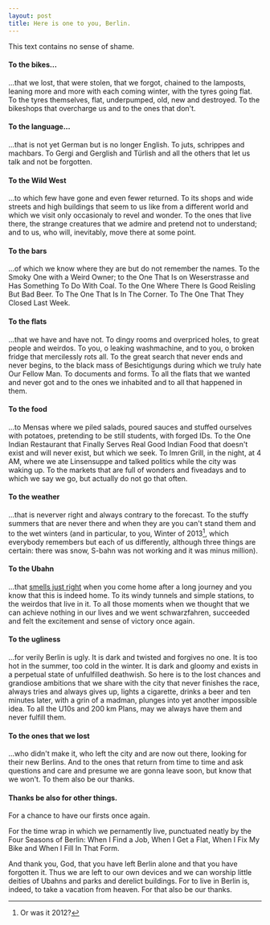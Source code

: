 ```yaml
---
layout: post
title: Here is one to you, Berlin.
---
```


This text contains no sense of shame.

#### To the bikes...

...that we lost, that were stolen, that we forgot, chained to the lamposts, leaning more and more with each coming winter, with the tyres going flat. To the tyres themselves, flat, underpumped, old, new and destroyed. To the bikeshops that overcharge us and to the ones that don't.

#### To the language...

...that is not yet German but is no longer English. To juts, schrippes and machbars. To Gergi and Gerglish and Türlish and all the others that let us talk and not be forgotten.

#### To the Wild West
...to which few have gone and even fewer returned. To its shops and wide streets and high buildings that seem to us like from a different world and which we visit only occasionaly to revel and wonder. To the ones that live there, the strange creatures that we admire and pretend not to understand; and to us, who will, inevitably, move there at some point.

#### To the bars
...of which we know where they are but do not remember the names. To the Smoky One with a Weird Owner; to the One That Is on Weserstrasse and Has Something To Do With Coal. To the One Where There Is Good Reisling But Bad Beer. To The One That Is In The Corner. To The One That They Closed Last Week.

#### To the flats
...that we have and have not. To dingy rooms and overpriced holes, to great people and weirdos. To you, o leaking washmachine, and to you, o broken fridge that mercilessly rots all. To the great search that never ends and never begins, to the black mass of Besichtigungs during which we truly hate Our Fellow Man. To documents and forms. To all the flats that we wanted and never got and to the ones we inhabited and to all that happened in them.

#### To the food
...to Mensas where we piled salads, poured sauces and stuffed ourselves with potatoes, pretending to be still students, with forged IDs. To the One Indian Restaurant that Finally Serves Real Good Indian Food that doesn't exist and will never exist, but which we seek. To Imren Grill, in the night, at 4 AM, where we ate Linsensuppe and talked politics while the city was waking up. To the markets that are full of wonders and fiveadays and to which we say we go, but actually do not go that often.

#### To the weather
...that is neverver right and always contrary to the forecast. To the stuffy summers that are never there and when they are you can't stand them and to the wet winters (and in particular, to you, Winter of 2013[^1], which everybody remembers but each of us differently, although three things are certain: there was snow, S-bahn was not working and it was minus million).

#### To the Ubahn
...that [smells just right](https://www.youtube.com/watch?v=VEhg0J_COiQ) when you come home after a long journey and you know that this is indeed home. To its windy tunnels and simple stations, to the weirdos that live in it. To all those moments when we thought that we can achieve nothing in our lives and we went schwarzfahren, succeeded and felt the excitement and sense of victory once again.

#### To the ugliness
...for verily Berlin is ugly. It is dark and twisted and forgives no one. It is too hot in the summer, too cold in the winter. It is dark and gloomy and exists in a perpetual state of unfulfilled deathwish. So here is to the lost chances and grandiose ambitions that we share with the city that never finishes the race, always tries and always gives up, lights a cigarette, drinks a beer and ten minutes later, with a grin of a madman, plunges into yet another impossible idea. To all the U10s and 200 km Plans, may we always have them and never fulfill them.

#### To the ones that we lost
...who didn't make it, who left the city and are now out there, looking for their new Berlins. And to the ones that return from time to time and ask questions and care and presume we are gonna leave soon, but know that we won't. To them also be our thanks.

#### Thanks be also for other things.

For a chance to have our firsts once again.

For the time wrap in which we pernamently live, punctuated neatly by the Four Seasons of Berlin: When I Find a Job, When I Get a Flat, When I Fix My Bike and When I Fill In That Form.

And thank you, God, that you have left Berlin alone and that you have forgotten it. Thus we are left to our own devices and we can worship little deities of Ubahns and parks and derelict buildings. For to live in Berlin is, indeed, to take a vacation from heaven. For that also be our thanks.


[^1]: Or was it 2012?
